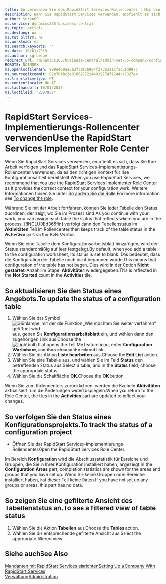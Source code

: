 ```yaml
---
title: So verwenden Sie das RapidStart Services-Rollencenter | Microsoft Docs
description: Wenn Sie RapidStart Services verwenden, empfiehlt es sich, dass Sie Ihre Arbeit verfolgen und das RapidStart Services-Implementierungs-Rollencenter verwenden, da es den richtigen Kontext für Ihre Konfigurationsarbeit bereitstellt.
author: SorenGP
ms.service: dynamics365-business-central
ms.topic: article
ms.devlang: na
ms.tgt_pltfrm: na
ms.workload: na
ms.search.keywords: ''
ms.date: 10/01/2019
ms.author: sgroespe
redirect_url: /dynamics365/business-central/admin-set-up-company-configuration
ROBOTS: NOINDEX
ms.openlocfilehash: 908e460ae5a3fc8ecb804f27363a1cfad71d997c
ms.sourcegitcommit: 02e704bc3e01d62072144919774f1244c42827e4
ms.translationtype: HT
ms.contentlocale: de-AT
ms.lasthandoff: 10/01/2019
ms.locfileid: "2307957"
---
```

# <a name="use-the-rapidstart-services-implementer-role-center"></a><span data-ttu-id="593da-103">RapidStart Services-Implementierungs-Rollencenter verwenden</span><span class="sxs-lookup"><span data-stu-id="593da-103">Use the RapidStart Services Implementer Role Center</span></span>
<span data-ttu-id="593da-104">Wenn Sie RapidStart Services verwenden, empfiehlt es sich, dass Sie Ihre Arbeit verfolgen und das RapidStart Services-Implementierungs-Rollencenter verwenden, da es den richtigen Kontext für Ihre Konfigurationsarbeit bereitstellt.</span><span class="sxs-lookup"><span data-stu-id="593da-104">When you use RapidStart Services, we recommend that you use the RapidStart Services Implementer Role Center as it provides the correct context for your configuration work.</span></span> <span data-ttu-id="593da-105">Weitere Informationen finden Sie unter [So ändern Sie die Rolle](ui-change-basic-settings.md#to-change-the-role).</span><span class="sxs-lookup"><span data-stu-id="593da-105">For more information, see [To change the role](ui-change-basic-settings.md#to-change-the-role).</span></span>

<span data-ttu-id="593da-106">Während Sie mit der Arbeit fortfahren, können Sie jeder Tabelle den Status zuordnen, der zeigt, wo Sie im Prozess sind.</span><span class="sxs-lookup"><span data-stu-id="593da-106">As you continue with your work, you can assign each table the status that reflects where you are in the process.</span></span> [!INCLUDE[d365fin](includes/d365fin_md.md)] <span data-ttu-id="593da-107">verfolgt dann den Tabellenstatus im **Aktivitäten** Teil im Rollencenter.</span><span class="sxs-lookup"><span data-stu-id="593da-107">then keeps track of the table status in the **Activities** part on the Role Center.</span></span>  

<span data-ttu-id="593da-108">Wenn Sie eine Tabelle dem Konfigurationsarbeitsblatt hinzufügen, wird der Status standardmäßig auf leer festgelegt.</span><span class="sxs-lookup"><span data-stu-id="593da-108">By default, when you add a table to the configuration worksheet, its status is set to blank.</span></span> <span data-ttu-id="593da-109">Das bedeutet, dass die Konfiguration der Tabelle noch nicht begonnen wurde.</span><span class="sxs-lookup"><span data-stu-id="593da-109">This means that configuration of the table has not begun.</span></span> <span data-ttu-id="593da-110">Dies wird in der Option **Nicht gestartet**-Anzahl im Stapel **Aktivitäten** wiedergegeben.</span><span class="sxs-lookup"><span data-stu-id="593da-110">This is reflected in the **Not Started** count in the **Activities** tile.</span></span>  

## <a name="to-update-the-status-of-a-configuration-table"></a><span data-ttu-id="593da-111">So aktualisieren Sie den Status eines Angebots.</span><span class="sxs-lookup"><span data-stu-id="593da-111">To update the status of a configuration table</span></span>  
1.  <span data-ttu-id="593da-112">Wählen Sie das Symbol ![Glühlampe, mit der die Funktion „Wie möchten Sie weiter verfahren“ geöffnet wird](media/ui-search/search_small.png "Wie möchten Sie weiter verfahren?") aus, geben Sie **Konfigurationsarbeitsblatt** ein, und wählen dann den zugehörigen Link aus.</span><span class="sxs-lookup"><span data-stu-id="593da-112">Choose the ![Lightbulb that opens the Tell Me feature](media/ui-search/search_small.png "Tell me what you want to do") icon, enter **Configuration Worksheet**, and then choose the related link.</span></span>  
2.  <span data-ttu-id="593da-113">Wählen Sie die Aktion **Liste bearbeiten** aus.</span><span class="sxs-lookup"><span data-stu-id="593da-113">Choose the **Edit List** action.</span></span>  
3.  <span data-ttu-id="593da-114">Wählen Sie eine Tabelle aus, und wählen Sie im Feld **Status** den betreffenden Status aus.</span><span class="sxs-lookup"><span data-stu-id="593da-114">Select a table, and in the **Status** field, choose the appropriate status.</span></span>  
4.  <span data-ttu-id="593da-115">Wählen Sie die Schaltfläche **OK**.</span><span class="sxs-lookup"><span data-stu-id="593da-115">Choose the **OK** button.</span></span>  

<span data-ttu-id="593da-116">Wenn Sie zum Rollencenters zurückkehren, werden die Kacheln **Aktivitäten** aktualisiert, um die Änderungen widerzuspiegeln.</span><span class="sxs-lookup"><span data-stu-id="593da-116">When you return to the Role Center, the tiles in the **Activities** part are updated to reflect your changes.</span></span>  

## <a name="to-track-the-status-of-a-configuration-project"></a><span data-ttu-id="593da-117">So verfolgen Sie den Status eines Konfigurationsprojekts.</span><span class="sxs-lookup"><span data-stu-id="593da-117">To track the status of a configuration project</span></span>  
- <span data-ttu-id="593da-118">Öffnen Sie das RapidStart Services-Implementierungs-Rollencenter.</span><span class="sxs-lookup"><span data-stu-id="593da-118">Open the RapidStart Services Role Center.</span></span>  

<span data-ttu-id="593da-119">Im Bereich **Konfiguration** wird die Abschlussstatistik für Bereiche und Gruppen, die Sie in Ihrer Konfiguration installiert haben, angezeigt.</span><span class="sxs-lookup"><span data-stu-id="593da-119">In the **Configuration Areas** part, completion statistics are shown for the areas and groups that you have set up.</span></span> <span data-ttu-id="593da-120">Wenn Sie keine Gruppen oder Bereiche installiert haben, hat dieser Teil keine Daten.</span><span class="sxs-lookup"><span data-stu-id="593da-120">If you have not set up any groups or areas, this part has no data.</span></span>  

## <a name="to-see-a-filtered-view-of-table-status"></a><span data-ttu-id="593da-121">So zeigen Sie eine gefilterte Ansicht des Tabellenstatus an.</span><span class="sxs-lookup"><span data-stu-id="593da-121">To see a filtered view of table status</span></span>  
1. <span data-ttu-id="593da-122">Wählen Sie die Aktion **Tabellen** aus.</span><span class="sxs-lookup"><span data-stu-id="593da-122">Choose the **Tables** action.</span></span>  
2. <span data-ttu-id="593da-123">Wählen Sie die entsprechende gefilterte Ansicht aus.</span><span class="sxs-lookup"><span data-stu-id="593da-123">Select the appropriate filtered view.</span></span>  

## <a name="see-also"></a><span data-ttu-id="593da-124">Siehe auch</span><span class="sxs-lookup"><span data-stu-id="593da-124">See Also</span></span>  
[<span data-ttu-id="593da-125">Mandanten mit RapidStart Services einrichten</span><span class="sxs-lookup"><span data-stu-id="593da-125">Setting Up a Company With RapidStart Services</span></span>](admin-set-up-a-company-with-rapidstart.md)  
[<span data-ttu-id="593da-126">Verwaltung</span><span class="sxs-lookup"><span data-stu-id="593da-126">Administration</span></span>](admin-setup-and-administration.md)
